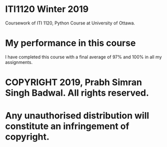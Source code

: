 # ITI1120 Winter 2019

Coursework of ITI 1120, Python Course at University of Ottawa. 

# My performance in this course

I have completed this course with a final average of 97% and 100% in all my assignments.


# COPYRIGHT 2019, Prabh Simran Singh Badwal. All rights reserved.
# Any unauthorised distribution will constitute an infringement of copyright.





